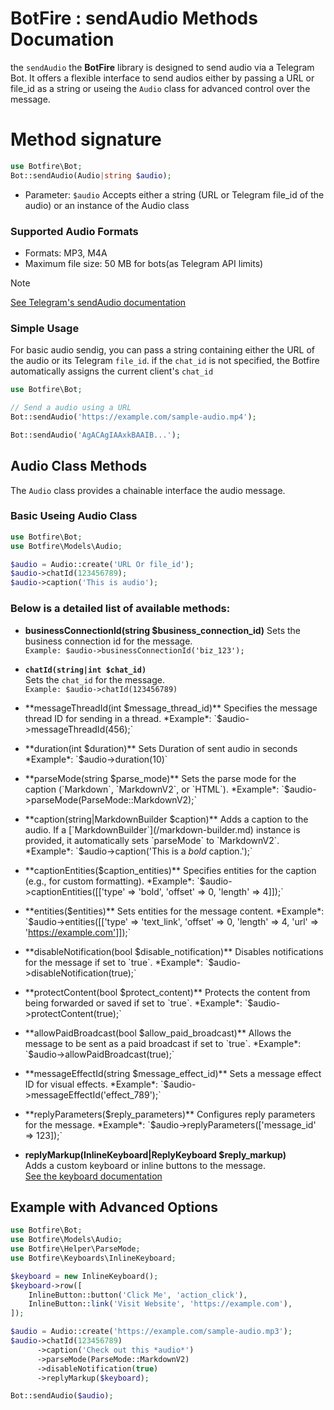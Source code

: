 # BotFire : sendAudio Methods Documation

the `sendAudio` the **BotFire** library is designed to send audio via a Telegram Bot.
It offers a flexible interface to send audios either by passing a URL or file_id as a string or useing the `Audio` class for advanced control over the message.

# Method signature

```PHP
use Botfire\Bot;
Bot::sendAudio(Audio|string $audio);
```

- Parameter: `$audio` Accepts either a string (URL or Telegram file_id of the audio) or an instance of the Audio class

### Supported Audio Formats
- Formats: MP3, M4A
- Maximum file size: 50 MB for bots(as Telegram API limits)

> [!NOTE]
> [See Telegram's sendAudio documentation](https://core.telegram.org/bots/api#sendAudio)

### Simple Usage

For basic audio sendig, you can pass a string containing either the URL of the audio or its Telegram `file_id`. if the `chat_id` is not specified, the Botfire automatically assigns the current client's `chat_id`

```PHP
use Botfire\Bot;

// Send a audio using a URL
Bot::sendAudio('https://example.com/sample-audio.mp4');

Bot::sendAudio('AgACAgIAAxkBAAIB...');
```

## Audio Class Methods
The `Audio` class provides a chainable interface the audio message.

### Basic Useing Audio Class
```PHP
use Botfire\Bot;
use Botfire\Models\Audio;

$audio = Audio::create('URL Or file_id');
$audio->chatId(123456789);
$audio->caption('This is audio');
```

### Below is a detailed list of available methods:

- **businessConnectionId(string $business_connection_id)**
Sets the business connection id for the message.  
`Example: $audio->businessConnectionId('biz_123');`


- **`chatId(string|int $chat_id)`**  
Sets the `chat_id` for the message.  
`Example: $audio->chatId(123456789)`

- **messageThreadId(int $message_thread_id)**  
Specifies the message thread ID for sending in a thread.  
*Example*: `$audio->messageThreadId(456);`

- **duration(int $duration)**  
Sets Duration of sent audio in seconds  
*Example*: `$audio->duration(10)`


- **parseMode(string $parse_mode)**  
  Sets the parse mode for the caption (`Markdown`, `MarkdownV2`, or `HTML`).  
  *Example*: `$audio->parseMode(ParseMode::MarkdownV2);`

- **caption(string|MarkdownBuilder $caption)**  
  Adds a caption to the audio. If a [`MarkdownBuilder`](/markdown-builder.md) instance is provided, it automatically sets `parseMode` to `MarkdownV2`.  
  *Example*: `$audio->caption('This is a *bold* caption.');`

- **captionEntities($caption_entities)**  
  Specifies entities for the caption (e.g., for custom formatting).  
  *Example*: `$audio->captionEntities([['type' => 'bold', 'offset' => 0, 'length' => 4]]);`

- **entities($entities)**  
  Sets entities for the message content.  
  *Example*: `$audio->entities([['type' => 'text_link', 'offset' => 0, 'length' => 4, 'url' => 'https://example.com']]);`

- **disableNotification(bool $disable_notification)**  
  Disables notifications for the message if set to `true`.  
  *Example*: `$audio->disableNotification(true);`

- **protectContent(bool $protect_content)**  
  Protects the content from being forwarded or saved if set to `true`.  
  *Example*: `$audio->protectContent(true);`

- **allowPaidBroadcast(bool $allow_paid_broadcast)**  
  Allows the message to be sent as a paid broadcast if set to `true`.  
  *Example*: `$audio->allowPaidBroadcast(true);`

- **messageEffectId(string $message_effect_id)**  
  Sets a message effect ID for visual effects.  
  *Example*: `$audio->messageEffectId('effect_789');`

- **replyParameters($reply_parameters)**  
  Configures reply parameters for the message.  
  *Example*: `$audio->replyParameters(['message_id' => 123]);`

- **replyMarkup(InlineKeyboard|ReplyKeyboard $reply_markup)**  
  Adds a custom keyboard or inline buttons to the message.  
[See the keyboard documentation](/keyboards.md)


## Example with Advanced Options

```php
use Botfire\Bot;
use Botfire\Models\Audio;
use Botfire\Helper\ParseMode;
use Botfire\Keyboards\InlineKeyboard;

$keyboard = new InlineKeyboard();
$keyboard->row([
    InlineButton::button('Click Me', 'action_click'),
    InlineButton::link('Visit Website', 'https://example.com'),
]);

$audio = Audio::create('https://example.com/sample-audio.mp3');
$audio->chatId(123456789)
      ->caption('Check out this *audio*')
      ->parseMode(ParseMode::MarkdownV2)
      ->disableNotification(true)
      ->replyMarkup($keyboard);

Bot::sendAudio($audio);
```
